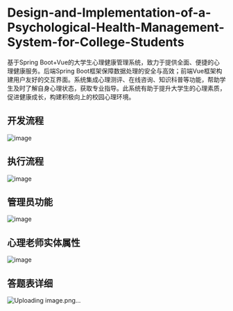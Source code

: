 # Design-and-Implementation-of-a-Psychological-Health-Management-System-for-College-Students
基于Spring Boot+Vue的大学生心理健康管理系统，致力于提供全面、便捷的心理健康服务。后端Spring Boot框架保障数据处理的安全与高效；前端Vue框架构建用户友好的交互界面。系统集成心理测评、在线咨询、知识科普等功能，帮助学生及时了解自身心理状态，获取专业指导。此系统有助于提升大学生的心理素质，促进健康成长，构建积极向上的校园心理环境。
## 开发流程
![image](https://github.com/user-attachments/assets/b88f7c85-2fac-4aeb-97a2-d9be0cc8de8e)
## 执行流程
![image](https://github.com/user-attachments/assets/982a283a-6d01-43bd-9be8-7ad26da47490)
## 管理员功能
![image](https://github.com/user-attachments/assets/9ef9c145-c882-45cc-95be-8da6acd7dcd5)
## 心理老师实体属性
![image](https://github.com/user-attachments/assets/e96132a7-2c83-49eb-8eaf-f828689efce2)
## 答题表详细
![Uploading image.png…]()
